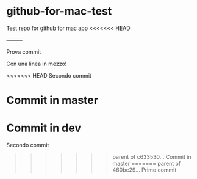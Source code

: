 github-for-mac-test
===================

Test repo for github for mac app
<<<<<<< HEAD

———

Prova commit

Con una linea in mezzo!

<<<<<<< HEAD
Secondo commit

Commit in master
=======
Commit in dev
=======
Secondo commit
>>>>>>> parent of c633530... Commit in master
=======
>>>>>>> parent of 460bc29... Primo commit
